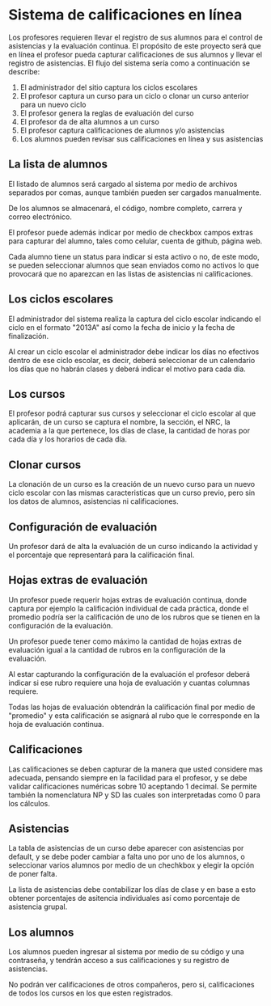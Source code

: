 # Sistema de calificaciones en línea

Los profesores requieren llevar el registro de sus alumnos para el control de asistencias y la evaluación continua. El propósito de este proyecto será que en línea el profesor pueda capturar calificaciones de sus alumnos y llevar el registro de asistencias.
El flujo del sistema sería como a continuación se describe:

1. El administrador del sitio captura los ciclos escolares
1. El profesor captura un curso para un ciclo o clonar un curso anterior para un nuevo ciclo
1. El profesor genera la reglas de evaluación del curso
1. El profesor da de alta alumnos a un curso
1. El profesor captura calificaciones de alumnos y/o asistencias
1. Los alumnos pueden revisar sus calificaciones en línea y sus asistencias

## La lista de alumnos

El listado de alumnos será cargado al sistema por medio de archivos separados por comas, aunque también pueden ser cargados manualmente.

De los alumnos se almacenará, el código, nombre completo, carrera y correo electrónico.

El profesor puede además indicar por medio de checkbox campos extras para capturar del alumno, tales como celular, cuenta de github, página web.

Cada alumno tiene un status para indicar si esta activo o no, de este modo, se pueden seleccionar alumnos que sean enviados como no activos lo que provocará que no aparezcan en las listas de asistencias ni calificaciones.

## Los ciclos escolares

El administrador del sistema realiza la captura del ciclo escolar indicando el ciclo en el formato "2013A" así como la fecha de inicio y la fecha de finalización.

Al crear un ciclo escolar el administrador debe indicar los días no efectivos dentro de ese ciclo escolar, es decir, deberá seleccionar de un calendario los días que no habrán clases y deberá indicar el motivo para cada día.

## Los cursos

El profesor podrá capturar sus cursos y seleccionar el ciclo escolar al que aplicarán, de un curso se captura el nombre, la sección, el NRC, la academia a la que pertenece, los días de clase, la cantidad de horas por cada día y los horarios de cada día.

## Clonar cursos

La clonación de un curso es la creación de un nuevo curso para un nuevo ciclo escolar con las mismas caracteristicas que un curso previo, pero sin los datos de alumnos, asistencias ni calificaciones.

## Configuración de evaluación

Un profesor dará de alta la evaluación de un curso indicando la actividad y el porcentaje que representará para la calificación final.

## Hojas extras de evaluación

Un profesor puede requerir hojas extras de evaluación continua, donde captura por ejemplo la calificación individual de cada práctica, donde el promedio podría ser la calificación de uno de los rubros que se tienen en la configuración de la evaluación.

Un profesor puede tener como máximo la cantidad de hojas extras de evaluación igual a la cantidad de rubros en la configuración de la evaluación.

Al estar capturando la configuración de la evaluación el profesor deberá indicar si ese rubro requiere una hoja de evaluación y cuantas columnas requiere.

Todas las hojas de evaluación obtendrán la calificación final por medio de "promedio" y esta calificación se asignará al rubo que le corresponde en la hoja de evaluación continua.

## Calificaciones

Las calificaciones se deben capturar de la manera que usted considere mas adecuada, pensando siempre en la facilidad para el profesor, y se debe validar calificaciones numéricas sobre 10 aceptando 1 decimal. Se permite también la nomenclatura NP y SD las cuales son interpretadas como 0 para los cálculos.

## Asistencias

La tabla de asistencias de un curso debe aparecer con asistencias por default, y se debe poder cambiar a falta uno por uno de los alumnos, o seleccionar varios alumnos por medio de un chechkbox y elegir la opción de poner falta.

La lista de asistencias debe contabilizar los días de clase y en base a esto obtener porcentajes de asitencia individuales así como porcentaje de asistencia grupal.

## Los alumnos

Los alumnos pueden ingresar al sistema por medio de su código y una contraseña, y tendrán acceso a sus calificaciones y su registro de asistencias.

No podrán ver calificaciones de otros compañeros, pero si, calificaciones de todos los cursos en los que esten registrados.
